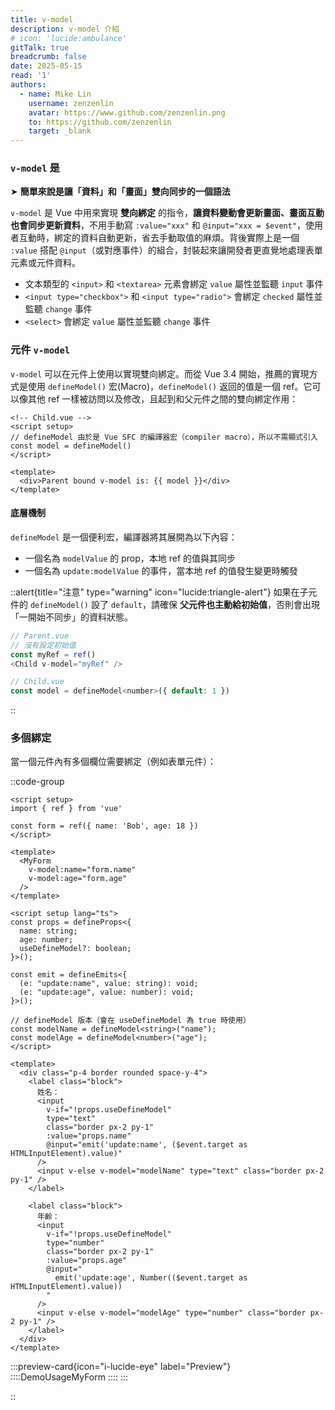 ```yaml
---
title: v-model
description: v-model 介紹
# icon: 'lucide:ambulance'
gitTalk: true
breadcrumb: false
date: 2025-05-15
read: '1'
authors:
  - name: Mike Lin
    username: zenzenlin
    avatar: https://www.github.com/zenzenlin.png
    to: https://github.com/zenzenlin
    target: _blank
---
```


### `v-model` 是

➤ **簡單來說是讓「資料」和「畫面」雙向同步的一個語法**

`v-model` 是 Vue 中用來實現 **雙向綁定** 的指令，**讓資料變動會更新畫面、畫面互動也會同步更新資料**，不用手動寫 `:value="xxx"` 和 `@input="xxx = $event"`，使用者互動時，綁定的資料自動更新，省去手動取值的麻煩。背後實際上是一個 `:value` 搭配 `@input`（或對應事件）的組合，封裝起來讓開發者更直覺地處理表單元素或元件資料。

- 文本類型的 `<input>` 和 `<textarea>` 元素會綁定 `value` 屬性並監聽 `input` 事件
- `<input type="checkbox">` 和 `<input type="radio">` 會綁定 `checked` 屬性並監聽 `change` 事件
- `<select>` 會綁定 `value` 屬性並監聽 `change` 事件

### 元件 `v-model`

`v-model` 可以在元件上使用以實現雙向綁定。而從 Vue 3.4 開始，推薦的實現方式是使用 `defineModel()` 宏(Macro)，`defineModel()` 返回的值是一個 ref。它可以像其他 ref 一樣被訪問以及修改，且起到和父元件之間的雙向綁定作用：

```vue{4}
<!-- Child.vue -->
<script setup>
// defineModel 由於是 Vue SFC 的編譯器宏（compiler macro），所以不需顯式引入
const model = defineModel()
</script>

<template>
  <div>Parent bound v-model is: {{ model }}</div>
</template>
```

#### 底層機制​

`defineModel` 是一個便利宏，編譯器將其展開為以下內容：

- 一個名為 `modelValue` 的 prop，本地 ref 的值與其同步
- 一個名為 `update:modelValue` 的事件，當本地 ref 的值發生變更時觸發

::alert{title="注意" type="warning" icon="lucide:triangle-alert"}
如果在子元件的 `defineModel()` 設了 `default`，請確保 **父元件也主動給初始值**，否則會出現「一開始不同步」的資料狀態。

```js
// Parent.vue
// 沒有設定初始值
const myRef = ref()
<Child v-model="myRef" />

// Child.vue
const model = defineModel<number>({ default: 1 })
```

::

### 多個綁定

當一個元件內有多個欄位需要綁定（例如表單元件）：

::code-group

  ```vue [parent.vue]
  <script setup>
  import { ref } from 'vue'

  const form = ref({ name: 'Bob', age: 18 })
  </script>

  <template>
    <MyForm
      v-model:name="form.name"
      v-model:age="form.age"
    />
  </template>
  ```

  ```vue [MyForm.vue]
  <script setup lang="ts">
  const props = defineProps<{
    name: string;
    age: number;
    useDefineModel?: boolean;
  }>();

  const emit = defineEmits<{
    (e: "update:name", value: string): void;
    (e: "update:age", value: number): void;
  }>();

  // defineModel 版本（會在 useDefineModel 為 true 時使用）
  const modelName = defineModel<string>("name");
  const modelAge = defineModel<number>("age");
  </script>

  <template>
    <div class="p-4 border rounded space-y-4">
      <label class="block">
        姓名：
        <input
          v-if="!props.useDefineModel"
          type="text"
          class="border px-2 py-1"
          :value="props.name"
          @input="emit('update:name', ($event.target as HTMLInputElement).value)"
        />
        <input v-else v-model="modelName" type="text" class="border px-2 py-1" />
      </label>

      <label class="block">
        年齡：
        <input
          v-if="!props.useDefineModel"
          type="number"
          class="border px-2 py-1"
          :value="props.age"
          @input="
            emit('update:age', Number(($event.target as HTMLInputElement).value))
          "
        />
        <input v-else v-model="modelAge" type="number" class="border px-2 py-1" />
      </label>
    </div>
  </template>
  ```

  :::preview-card{icon="i-lucide-eye" label="Preview"}
    ::::DemoUsageMyForm
    ::::
  :::

::
